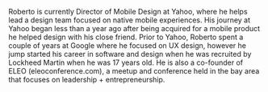 ﻿---
name: Roberto Ortiz
description: Director of Mobile Design, Yahoo
picture: roberto.jpg
twitter: handle
categories: business ideation design coding strategy entrepreneurship
---

<p>
Roberto is currently Director of Mobile Design at Yahoo, where he helps lead a design team focused on native mobile experiences. His journey at Yahoo began less than a year ago after being acquired for a mobile product he helped design with his close friend. Prior to Yahoo, Roberto spent a couple of years at Google where he focused on UX design, however he jump started his career in software and design when he was recruited by Lockheed Martin when he was 17 years old. He is also a co-founder of ELEO (eleoconference.com), a meetup and conference held in the bay area that focuses on leadership + entrepreneurship.
</p>
